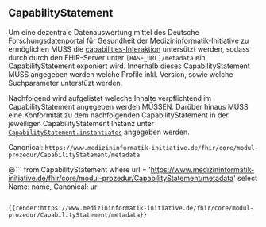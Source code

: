 ## CapabilityStatement

Um eine dezentrale Datenauswertung mittel des Deutsche Forschungsdatenportal für Gesundheit der Medizininformatik-Initiative zu ermöglichen MUSS die [capabilities-Interaktion](https://www.hl7.org/fhir/http.html#capabilities) untersützt werden, sodass durch durch den FHIR-Server unter ```[BASE_URL]/metadata``` ein CapabilityStatement exponiert wird. Innerhalb dieses CapabilityStatement MUSS angegeben werden welche Profile inkl. Version, sowie welche Suchparameter unterstüzt werden.

Nachfolgend wird aufgelistet weleche Inhalte verpflichtend im CapabilityStatement angegeben werden MÜSSEN. Darüber hinaus MUSS eine Konformität zu dem nachfolgenden CapabilityStatement in der jeweiligen CapabilityStatement Instanz unter [```CapabilityStatement.instantiates```](https://www.hl7.org/fhir/capabilitystatement-definitions.html#CapabilityStatement.instantiates) angegeben werden.

Canonical: ```https://www.medizininformatik-initiative.de/fhir/core/modul-prozedur/CapabilityStatement/metadata```

@```
from CapabilityStatement where url = 'https://www.medizininformatik-initiative.de/fhir/core/modul-prozedur/CapabilityStatement/metadata' select Name: name, Canonical: url
```

{{render:https://www.medizininformatik-initiative.de/fhir/core/modul-prozedur/CapabilityStatement/metadata}}